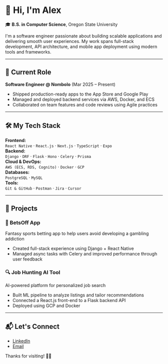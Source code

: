 # 👋 Hi, I'm Alex

🎓 **B.S. in Computer Science**, Oregon State University

I'm a software engineer passionate about building scalable applications and delivering smooth user experiences. My work spans full-stack development, API architecture, and mobile app deployment using modern tools and frameworks.

---

## 💼 Current Role

**Software Engineer @ Nombolo** (Mar 2025 – Present)  
- Shipped production-ready apps to the App Store and Google Play  
- Managed and deployed backend services via AWS, Docker, and ECS  
- Collaborated on team features and code reviews using Agile practices

---

## 🛠️ My Tech Stack

**Frontend:**  
`React Native` · `React.js` · `Next.js` · `TypeScript` · `Expo`  
**Backend:**  
`Django` · `DRF` · `Flask` · `Hono` · `Celery` · `Prisma`  
**Cloud & DevOps:**  
`AWS (ECS, RDS, Cognito)` · `Docker` · `GCP`  
**Databases:**  
`PostgreSQL` · `MySQL`  
**Tools:**  
`Git & GitHub` · `Postman` · `Jira` · `Cursor`

---

## 📱 Projects
### 🎯 BetsOff App
Fantasy sports betting app to help users avoid developing a gambling addiction
- Created full-stack experience using Django + React Native  
- Managed async tasks with Celery and improved performance through user feedback

### 🔍 Job Hunting AI Tool
AI-powered platform for personalized job search  
- Built ML pipeline to analyze listings and tailor recommendations  
- Connected a React.js front-end to a Flask backend API  
- Deployed using GCP and Docker

---

## 📬 Let's Connect

- [LinkedIn](https://www.linkedin.com/in/alejandro-grau/)
- [Email](mailto:alejandromgrau@gmail.com)

Thanks for visiting! 👨‍💻
